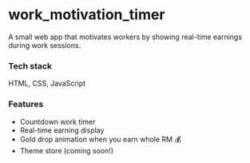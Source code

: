 # work_motivation_timer
A small web app that motivates workers by showing real-time earnings during work sessions.

### Tech stack
HTML, CSS, JavaScript

### Features
- Countdown work timer
- Real-time earning display
- Gold drop animation when you earn whole RM 💰
- Theme store (coming soon!)
